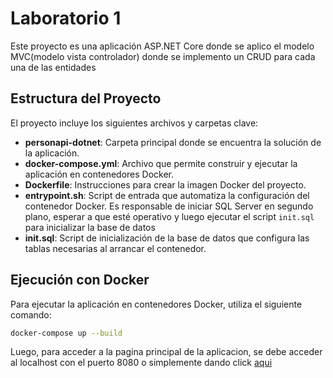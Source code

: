 # Laboratorio 1

Este proyecto es una aplicación ASP.NET Core donde se aplico el modelo MVC(modelo vista controlador) donde se implemento un CRUD para cada una de las entidades

## Estructura del Proyecto

El proyecto incluye los siguientes archivos y carpetas clave:

- **personapi-dotnet**: Carpeta principal donde se encuentra la solución de la aplicación.
- **docker-compose.yml**: Archivo que permite construir y ejecutar la aplicación en contenedores Docker.
- **Dockerfile**: Instrucciones para crear la imagen Docker del proyecto.
- **entrypoint.sh**: Script de entrada que automatiza la configuración del contenedor Docker. Es responsable de iniciar SQL Server en segundo plano, esperar a que esté operativo y luego ejecutar el script `init.sql` para inicializar la base de datos
- **init.sql**: Script de inicialización de la base de datos que configura las tablas necesarias al arrancar el contenedor.

## Ejecución con Docker

Para ejecutar la aplicación en contenedores Docker, utiliza el siguiente comando:

```bash
docker-compose up --build
```

Luego, para acceder a la pagina principal de la aplicacion, se debe acceder al localhost con el puerto 8080 o simplemente dando click [aqui](localhost:8080/home)